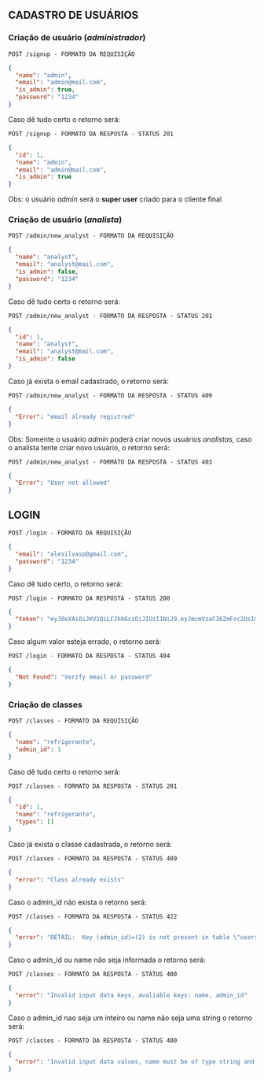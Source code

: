 ## CADASTRO DE USUÁRIOS

### Criação de usuário (_administrador_)

`POST /signup - FORMATO DA REQUISIÇÃO`

```json
{
  "name": "admin",
  "email": "admin@mail.com",
  "is_admin": true,
  "password": "1234"
}
```

Caso dê tudo certo o retorno será:

`POST /signup - FORMATO DA RESPOSTA - STATUS 201`

```json
{
  "id": 1,
  "name": "admin",
  "email": "admin@mail.com",
  "is_admin": true
}
```

Obs: o usuário _admin_ será o **super user** criado para o cliente final

### Criação de usuário (_analista_)

`POST /admin/new_analyst - FORMATO DA REQUISIÇÃO`

```json
{
  "name": "analyst",
  "email": "analyst@mail.com",
  "is_admin": false,
  "password": "1234"
}
```

Caso dê tudo certo o retorno será:

`POST /admin/new_analyst - FORMATO DA RESPOSTA - STATUS 201`

```json
{
  "id": 1,
  "name": "analyst",
  "email": "analyst@mail.com",
  "is_admin": false
}
```

Caso já exista o email cadastrado, o retorno será:

`POST /admin/new_analyst - FORMATO DA RESPOSTA - STATUS 409`

```json
{
  "Error": "email already registred"
}
```

Obs: Somente o usuário _admin_ poderá criar novos usuários _analistas_, caso o analista tente criar novo usuário, o retorno será:

`POST /admin/new_analyst - FORMATO DA RESPOSTA - STATUS 403`

```json
{
  "Error": "User not allowed"
}
```

## LOGIN

`POST /login - FORMATO DA REQUISIÇÃO`

```json
{
  "email": "alesilvasp@gmail.com",
  "password": "1234"
}
```

Caso dê tudo certo, o retorno será:

`POST /login - FORMATO DA RESPOSTA - STATUS 200`

```json
{
  "token": "eyJ0eXAiOiJKV1QiLCJhbGciOiJIUzI1NiJ9.eyJmcmVzaCI6ZmFsc2UsImlhdCI6MTYzOTA1NzQ0NiwianRpIjoiMTYyYzFlOTctN2E1Zi00YWYxLWE2MjUtYzQ2MjAxY2E1YTY5IiwidHlwZSI6ImFjY2VzcyIsInN1YiI6eyJpZCI6MSwibmFtZSI6IkFsZXgiLCJlbWFpbCI6ImFsZXNpbHZhc3BAZ21haWwuY29tIiwiaXNfYWRtaW4iOnRydWV9LCJuYmYiOjE2MzkwNTc0NDYsImV4cCI6MTYzOTA1ODM0Nn0.tnZZDuejjh18PNSTSPsZQfbMmykirmByRlTQc3Mrxy4"
}
```

Caso algum valor esteja errado, o retorno será:

`POST /login - FORMATO DA RESPOSTA - STATUS 404`

```json
{
  "Not Found": "Verify email or password"
}
```

### Criação de classes

`POST /classes - FORMATO DA REQUISIÇÃO`

```json
{
  "name": "refrigerante",
  "admin_id": 1
}
```

Caso dê tudo certo o retorno será:

`POST /classes - FORMATO DA RESPOSTA - STATUS 201`

```json
{
  "id": 1,
  "name": "refrigerante",
  "types": []
}
```

Caso já exista o classe cadastrada, o retorno será:

`POST /classes - FORMATO DA RESPOSTA - STATUS 409`

```json
{
  "error": "Class already exists"
}
```

Caso o admin_id não exista o retorno será:

`POST /classes - FORMATO DA RESPOSTA - STATUS 422`

```json
{
  "error": "DETAIL:  Key (admin_id)=(2) is not present in table \"users\"."
}
```

Caso o admin_id ou name não seja informada o retorno será:

`POST /classes - FORMATO DA RESPOSTA - STATUS 400`

```json
{
  "error": "Invalid input data keys, avaliable keys: name, admin_id"
}
```

Caso o admin_id nao seja um inteiro ou name não seja uma string o retorno será:

`POST /classes - FORMATO DA RESPOSTA - STATUS 400`

```json
{
  "error": "Invalid input data values, name must be of type string and class_id must be of type int"
}
```
